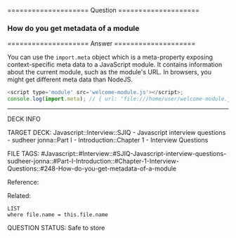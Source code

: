 ==================== Question ====================  

### How do you get metadata of a module  

==================== Answer ====================  

You can use the `import.meta` object which is a meta-property exposing
context-specific meta data to a JavaScript module. It contains information about
the current module, such as the module's URL. In browsers, you might get
different meta data than NodeJS.

```javascript
<script type='module' src='welcome-module.js'></script>;
console.log(import.meta); // { url: "file:///home/user/welcome-module.js" }
```

---

DECK INFO

TARGET DECK: Javascript::Interview::SJIQ - Javascript interview questions -
sudheer jonna::Part I - Introduction::Chapter 1 - Interview Questions

FILE TAGS:
#Javascript::#Interview::#SJIQ-Javascript-interview-questions-sudheer-jonna::#Part-I-Introduction::#Chapter-1-Interview-Questions::#248-How-do-you-get-metadata-of-a-module

Reference:

Related:

```dataview
LIST
where file.name = this.file.name
```

QUESTION STATUS: Safe to store
